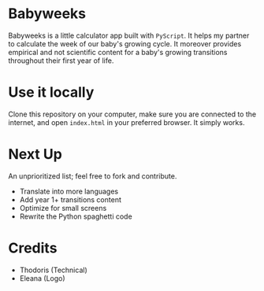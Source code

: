 # Babyweeks

Babyweeks is a little calculator app built with `PyScript`. It helps my partner to calculate the week of our baby's growing cycle. It moreover provides empirical and not scientific content for a baby's growing transitions throughout their first year of life.

# Use it locally

Clone this repository on your computer, make sure you are connected to the internet, and open `index.html` in your preferred browser. It simply works.

# Next Up

An unprioritized list; feel free to fork and contribute.

* Translate into more languages
* Add year 1+ transitions content
* Optimize for small screens
* Rewrite the Python spaghetti code  

# Credits

* Thodoris (Technical)
* Eleana (Logo)
